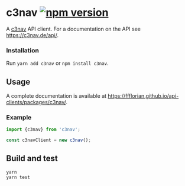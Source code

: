 # c3nav [![npm version](https://img.shields.io/npm/v/c3nav.svg)](https://www.npmjs.com/package/c3nav)

A [c3nav](https://c3nav.de) API client. For a documentation on the API see https://c3nav.de/api/.

### Installation

Run `yarn add c3nav` or `npm install c3nav`.

## Usage

A complete documentation is available at https://ffflorian.github.io/api-clients/packages/c3nav/.

### Example

```ts
import {c3nav} from 'c3nav';

const c3navClient = new c3nav();
```

## Build and test

```
yarn
yarn test
```
